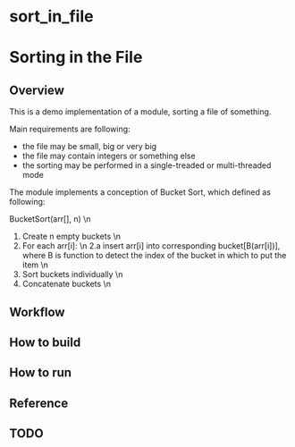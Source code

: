 # sort_in_file

Sorting in the File
===================

Overview
--------

This is a demo implementation of a module, sorting a file of something.

Main requirements are following:
* the file may be small, big or very big
* the file may contain integers or something else
* the sorting may be performed in a single-treaded or multi-threaded mode

The module implements a conception of Bucket Sort, which defined as following:

BucketSort(arr[], n) \n
1. Create n empty buckets \n
2. For each arr[i]: \n
 2.a insert arr[i] into corresponding bucket[B(arr[i])], where B is
 function to detect the index of the bucket in which to put the item \n
3. Sort buckets individually \n
4. Concatenate buckets \n

Workflow
--------


How to build
-----------


How to run
----------


Reference
---------


TODO
----
